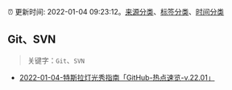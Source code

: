:alarm_clock: 更新时间: 2022-01-04 09:23:12。[来源分类](../README.md)、[标签分类](../TAGS.md)、[时间分类](../TIMELINE.md)

## Git、SVN


> 关键字：`Git`、`SVN`



- [2022-01-04-特斯拉灯光秀指南「GitHub-热点速览-v.22.01」](https://toutiao.io/k/wul5aay) 